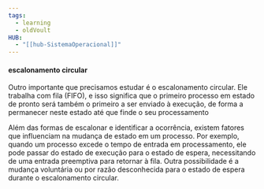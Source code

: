 ```yaml
---
tags:
  - learning
  - oldVoult
HUB:
  - "[[hub-SistemaOperacional]]"
---
```

#### escalonamento circular

Outro importante que precisamos estudar é o escalonamento circular. Ele trabalha com fila (FIFO), e isso significa que o primeiro processo em estado de pronto será também o primeiro a ser enviado à execução, de forma a permanecer neste estado até que finde o seu processamento



Além das formas de escalonar e identificar a ocorrência, existem fatores que influenciam na mudança de estado em um processo. Por exemplo, quando um processo excede o tempo de entrada em processamento, ele pode passar do estado de execução para o estado de espera, necessitando de uma entrada preemptiva para retornar à fila. Outra possibilidade é a mudança voluntária ou por razão desconhecida para o estado de espera durante o escalonamento circular.